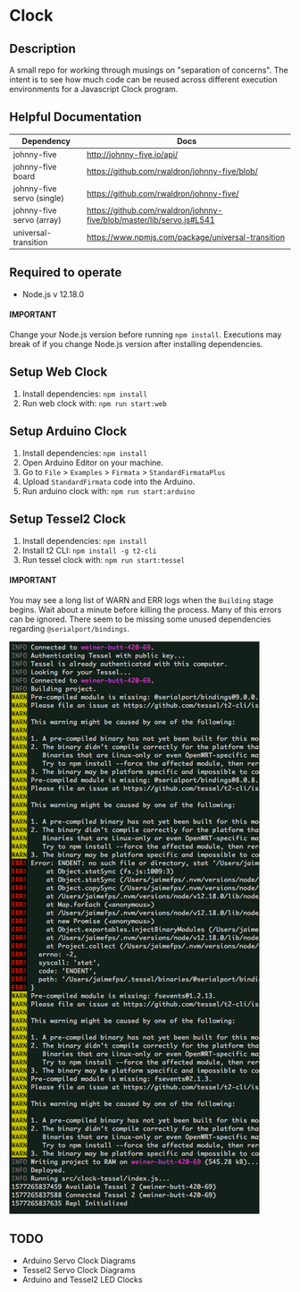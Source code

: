 # Clock

## Description

A small repo for working through musings on "separation of concerns". The intent is to see how much code can be reused across different execution environments for a Javascript Clock program.

## Helpful Documentation

| Dependency                 | Docs                                                                  |
| -------------------------- | --------------------------------------------------------------------- |
| johnny-five                | http://johnny-five.io/api/                                            |
| johnny-five board          | https://github.com/rwaldron/johnny-five/blob/                         |
| johnny-five servo (single) | https://github.com/rwaldron/johnny-five/                              |
| johnny-five servo (array)  | https://github.com/rwaldron/johnny-five/blob/master/lib/servo.js#L541 |
| universal-transition       | https://www.npmjs.com/package/universal-transition                    |

## Required to operate

- Node.js v 12.18.0

#### IMPORTANT

Change your Node.js version before running `npm install`.
Executions may break of if you change Node.js version after installing dependencies.

## Setup Web Clock

1. Install dependencies: `npm install`
2. Run web clock with: `npm run start:web`

## Setup Arduino Clock

1. Install dependencies: `npm install`
2. Open Arduino Editor on your machine.
3. Go to `File` > `Examples` > `Firmata` > `StandardFirmataPlus`
4. Upload `StandardFirmata` code into the Arduino.
5. Run arduino clock with: `npm run start:arduino`

## Setup Tessel2 Clock

1. Install dependencies: `npm install`
2. Install t2 CLI: `npm install -g t2-cli`
3. Run tessel clock with: `npm run start:tessel`

#### IMPORTANT

You may see a long list of WARN and ERR logs when the `Building` stage begins. Wait about a minute before killing the process. Many of this errors can be ignored. There seem to be missing some unused dependencies regarding `@serialport/bindings`.

![alt text](assets/readme/ignore-error-log.png)

## TODO

- Arduino Servo Clock Diagrams
- Tessel2 Servo Clock Diagrams
- Arduino and Tessel2 LED Clocks
